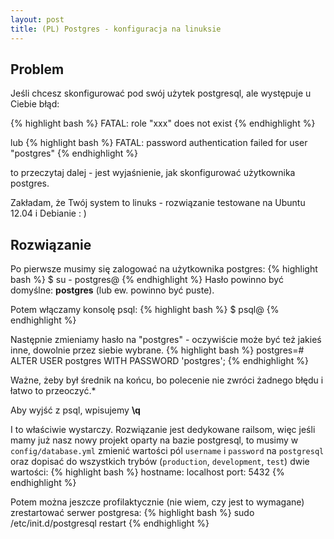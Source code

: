 ```yaml
---
layout: post
title: (PL) Postgres - konfiguracja na linuksie
---
```


Problem
-------

Jeśli chcesz skonfigurować pod swój użytek postgresql, ale występuje u Ciebie błąd:

{% highlight bash %}
FATAL: role "xxx" does not exist
{% endhighlight %}

lub
{% highlight bash %}
FATAL: password authentication failed for user "postgres"
{% endhighlight %}

to przeczytaj dalej - jest wyjaśnienie, jak skonfigurować użytkownika postgres.

Zakładam, że Twój system to linuks - rozwiązanie testowane na Ubuntu 12.04 i Debianie : )

Rozwiązanie
-----------

Po pierwsze musimy się zalogować na użytkownika postgres:
{% highlight bash %}
$ su - postgres@
{% endhighlight %}
Hasło powinno być domyślne: **postgres** (lub ew. powinno być puste).

Potem włączamy konsolę psql:
{% highlight bash %}
$ psql@
{% endhighlight %}

Następnie zmieniamy hasło na "postgres" - oczywiście może być też jakieś inne, dowolnie przez siebie wybrane.
{% highlight bash %}
postgres=# ALTER USER postgres WITH PASSWORD 'postgres';
{% endhighlight %}

Ważne, żeby był średnik na końcu, bo polecenie nie zwróci żadnego błędu i łatwo to przeoczyć.*

Aby wyjść z psql, wpisujemy **\q**

I to właściwie wystarczy. Rozwiązanie jest dedykowane railsom, więc jeśli mamy już nasz nowy projekt oparty na bazie postgresql, to musimy w `config/database.yml` zmienić wartości pól `username` i `password` na `postgresql` oraz dopisać do wszystkich trybów (`production`, `development`, `test`) dwie wartości:
{% highlight bash %}
hostname: localhost
port: 5432
{% endhighlight %}

Potem można jeszcze profilaktycznie (nie wiem, czy jest to wymagane) zrestartować serwer postgresa:
{% highlight bash %}
sudo /etc/init.d/postgresql restart
{% endhighlight %}



